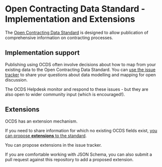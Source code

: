 # Open Contracting Data Standard - Implementation and Extensions

The [Open Contracting Data Standard](http://standard.open-contracting.org) is designed to allow publication of comprehensive information on contracting processes.

## Implementation support
Publishing using OCDS often involve decisions about how to map from your existing data to the Open Contracting Data Standard. You can [use the issue tracker](issues) to share your questions about data modelling and mapping for open discussion.

The OCDS Helpdesk monitor and respond to these issues - but they are also open to wider community input (which is encouraged!). 

## Extensions
OCDS has an extension mechanism. 

If you need to share information for which no existing OCDS fields exist, [you can propose **extensions** to the standard](http://ocds.open-contracting.org/standard/r/1__0__RC/en/key_concepts/conformance_and_extensions/#extensions).

You can propose extensions in the issue tracker. 

If you are comfortable working with JSON Schema, you can also submit a pull request against this repository to add a proposed extension. 
